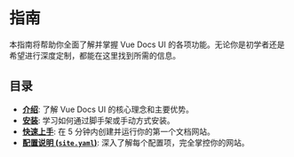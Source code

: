 # 指南

本指南将帮助你全面了解并掌握 Vue Docs UI 的各项功能。无论你是初学者还是希望进行深度定制，都能在这里找到所需的信息。

## 目录

- **[介绍](/guide/introduction)**: 了解 Vue Docs UI 的核心理念和主要优势。
- **[安装](/guide/installation)**: 学习如何通过脚手架或手动方式安装。
- **[快速上手](/guide/quick-start)**: 在 5 分钟内创建并运行你的第一个文档网站。
- **[配置说明 (`site.yaml`)](/guide/configuration)**: 深入了解每个配置项，完全掌控你的网站。
